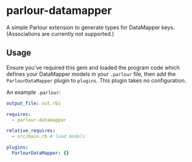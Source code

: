 # parlour-datamapper
A simple Parlour extension to generate types for DataMapper keys. (Associations 
are currently not supported.)

## Usage
Ensure you've required this gem and loaded the program code which defines your
DataMapper models in your `.parlour` file, then add the `ParlourDataMapper`
plugin to `plugins`. This plugin takes no configuration.

An example `.parlour`:

```yaml
output_file: out.rbi

requires:
  - parlour-datamapper

relative_requires:
  - src/main.rb # load models

plugins:
  ParlourDataMapper: {}
```